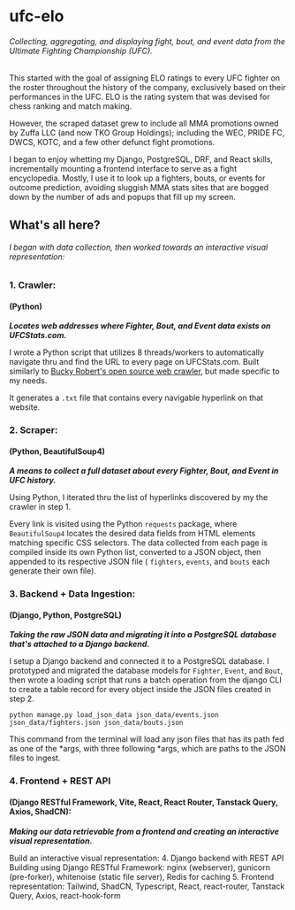 # ufc-elo
###### Collecting, aggregating, and displaying fight, bout, and event data from the Ultimate Fighting Championship (UFC).

This started with the goal of assigning ELO ratings to every UFC fighter on the roster throughout the history of the company, exclusively based on their performances in the UFC. ELO is the rating system that was devised for chess ranking and match making. 

However, the scraped dataset grew to include all MMA promotions owned by Zuffa LLC (and now TKO Group Holdings); including the WEC, PRIDE FC, DWCS, KOTC, and a few other defunct fight promotions. 

I began to enjoy whetting my Django, PostgreSQL, DRF, and React skills, incrementally mounting a frontend interface to serve as a fight encyclopedia. Mostly, I use it to look up a fighters, bouts, or events for outcome prediction, avoiding sluggish MMA stats sites that are bogged down by the number of ads and popups that fill up my screen.

## What's all here?

###### I began with data collection, then worked towards an interactive visual representation:

### 1. Crawler: 
#### (Python)
_**Locates web addresses where Fighter, Bout, and Event data exists on UFCStats.com.**_ 

I wrote a Python script that utilizes 8 threads/workers to automatically navigate thru and find the URL to every page on UFCStats.com. Built similarly to [Bucky Robert's open source web crawler](https://github.com/buckyroberts/Spider), but made specific to my needs. 

It generates a `.txt` file that contains every navigable hyperlink on that website.


### 2. Scraper: 
#### (Python, BeautifulSoup4)
_**A means to collect a full dataset about every Fighter, Bout, and Event in UFC history.**_ 

Using Python, I iterated thru the list of hyperlinks discovered by my the crawler in step 1. 

Every link is visited using the Python `requests` package, where `BeautifulSoup4` locates the desired data fields from HTML elements matching specific CSS selectors. The data collected from each page is compiled inside its own Python list, converted to a JSON object, then appended to its respective JSON file ( `fighters`, `events`, and `bouts` each generate their own file).


### 3. Backend + Data Ingestion: 
#### (Django, Python, PostgreSQL)
_**Taking the raw JSON data and migrating it into a PostgreSQL database that's attached to a Django backend.**_

I setup a Django backend and connected it to a PostgreSQL database. I prototyped and migrated the database models for `Fighter`, `Event`, and `Bout`, then wrote a loading script that runs a batch operation from the django CLI to create a table record for every object inside the JSON files created in step 2.

`python manage.py load_json_data json_data/events.json json_data/fighters.json json_data/bouts.json`

This command from the terminal will load any json files that has its path fed as one of the *args, with three following *args, which are paths to the JSON files to ingest.


### 4. Frontend + REST API 
#### (Django RESTful Framework, Vite, React, React Router, Tanstack Query, Axios, ShadCN):
_**Making our data retrievable from a frontend and creating an interactive visual representation.**_



Build an interactive visual representation:
4. Django backend with REST API Building using Django RESTful Framework: nginx (webserver), gunicorn (pre-forker), whitenoise (static file server), Redis for caching
5. Frontend representation: Tailwind, ShadCN, Typescript, React, react-router, Tanstack Query, Axios, react-hook-form
